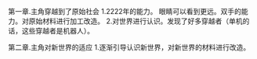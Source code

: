 第一章.主角穿越到了原始社会
1.2222年的能力。 眼睛可以看到更远。双手的能力。对原始材料进行加工改造。
2.对世界进行认识。发现了好多穿越者（单机的话，这些穿越者是机器人）。

第二章.主角对新世界的适应
1.逐渐引导认识新世界，对新世界的材料进行改造。



